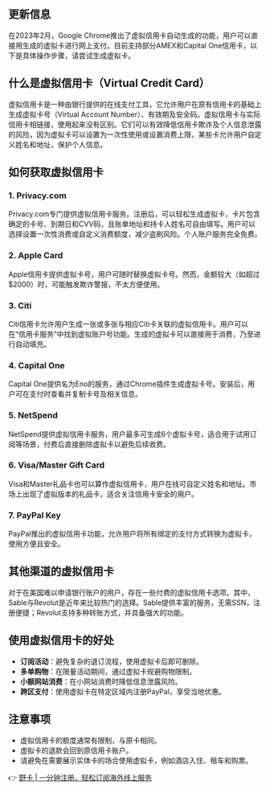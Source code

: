 ## 更新信息
在2023年2月，Google Chrome推出了虚拟信用卡自动生成的功能，用户可以直接用生成的虚拟卡进行网上支付。目前支持部分AMEX和Capital One信用卡，以下是具体操作步骤，请尝试生成虚拟卡。

## 什么是虚拟信用卡（Virtual Credit Card）
虚拟信用卡是一种由银行提供的在线支付工具，它允许用户在原有信用卡的基础上生成虚拟卡号（Virtual Account Number）、有效期及安全码。虚拟信用卡与实际信用卡相链接，使用起来没有区别。它们可以有效降低信用卡欺诈及个人信息泄露的风险，因为虚拟卡可以设置为一次性使用或设置消费上限，某些卡允许用户自定义姓名和地址，保护个人信息。

## 如何获取虚拟信用卡

### 1. Privacy.com
Privacy.com专门提供虚拟信用卡服务。注册后，可以轻松生成虚拟卡，卡片包含确定的卡号、到期日和CVV码，且账单地址和持卡人姓名可自由填写。用户可以选择设置一次性消费或自定义消费额度，减少盗刷风险。个人账户服务完全免费。

### 2. Apple Card
Apple信用卡提供虚拟卡号，用户可随时替换虚拟卡号。然而，金额较大（如超过$2000）时，可能触发欺诈警报，不太方便使用。

### 3. Citi
Citi信用卡允许用户生成一张或多张与相应Citi卡关联的虚拟信用卡。用户可以在“信用卡服务”中找到虚拟账户号功能。生成的虚拟卡可以直接用于消费，乃至进行自动填充。

### 4. Capital One
Capital One提供名为Eno的服务，通过Chrome插件生成虚拟卡号。安装后，用户可在支付时查看并复制卡号及相关信息。

### 5. NetSpend
NetSpend提供虚拟信用卡服务，用户最多可生成6个虚拟卡号，适合用于试用订阅等场景，付费后直接删除虚拟卡以避免后续收费。

### 6. Visa/Master Gift Card
Visa和Master礼品卡也可以算作虚拟信用卡，用户在线可自定义姓名和地址。市场上出现了虚拟版本的礼品卡，适合关注信用卡安全的用户。

### 7. PayPal Key
PayPal推出的虚拟信用卡功能，允许用户将所有绑定的支付方式转换为虚拟卡，使用方便且安全。

## 其他渠道的虚拟信用卡
对于在美国难以申请银行账户的用户，存在一些付费的虚拟信用卡选项。其中，Sable与Revolut是近年来比较热门的选择。Sable提供丰富的服务，无需SSN，注册便捷；Revolut支持多种转账方式，并具备强大的功能。

## 使用虚拟信用卡的好处
- **订阅活动**：避免复杂的退订流程，使用虚拟卡后即可删除。
- **多单购物**：在限量活动期间，通过虚拟卡规避购物限制。
- **小额网站消费**：在小网站消费时降低信息泄露风险。
- **跨区支付**：使用虚拟卡在特定区域内注册PayPal，享受当地优惠。

## 注意事项
- 虚拟信用卡的额度通常有限制，与原卡相同。
- 虚拟卡的退款会回到原信用卡账户。
- 请避免在需要展示实体卡的场合使用虚拟卡，例如酒店入住、租车和购票。

👉 [野卡 | 一分钟注册，轻松订阅海外线上服务](https://bit.ly/bewildcard)
